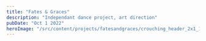 ```yaml
---
title: "Fates & Graces"
description: "Independant dance project, art direction"
pubDate: "Oct 1 2022"
heroImage: "/src/content/projects/fatesandgraces/crouching_header_2x1_103CANON_IMG_0082.jpg"
---
```

